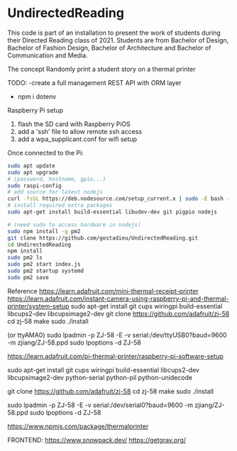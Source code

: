 # UndirectedReading
 This code is part of an installation to present the work of students during their Directed Reading class of 2021. Students are from Bachelor of Design, Bachelor of Fashion Design, Bachelor of Architecture and Bachelor of Communication and Media.

 The concept
 Randomly print a student story on a thermal printer


TODO:
-create a full management REST API with ORM layer
- npm i dotenv 

Raspberry Pi setup

1. flash the SD card with Raspberry PiOS
2. add a 'ssh' file to allow remote ssh access
3. add a wpa_supplicant.conf for wifi setup 

Once connected to the Pi:
```sh
sudo apt update 
sudo apt upgrade
# (password, hostname, gpio...)
sudo raspi-config 
# add source for latest nodejs
curl -fsSL https://deb.nodesource.com/setup_current.x | sudo -E bash -
# install required extra packages
sudo apt-get install build-essential libudev-dev git pigpio nodejs
```

```sh
# (need sudo to access hardware in nodejs)
sudo npm install -g pm2 
git clone https://github.com/gestadieu/UndirectedReading.git
cd UndirectedReading
npm install
sudo pm2 ls
sudo pm2 start index.js
sudo pm2 startup systemd
sudo pm2 save
```

Reference
https://learn.adafruit.com/mini-thermal-receipt-printer 
https://learn.adafruit.com/instant-camera-using-raspberry-pi-and-thermal-printer/system-setup
sudo apt-get install git cups wiringpi build-essential libcups2-dev libcupsimage2-dev
git clone https://github.com/adafruit/zj-58
cd zj-58
make
sudo ./install

(or ttyAMA0)
sudo lpadmin -p ZJ-58 -E -v serial:/dev/ttyUSB0?baud=9600 -m zjiang/ZJ-58.ppd
sudo lpoptions -d ZJ-58


https://learn.adafruit.com/pi-thermal-printer/raspberry-pi-software-setup 

sudo apt-get install git cups wiringpi build-essential libcups2-dev libcupsimage2-dev python-serial python-pil python-unidecode

git clone https://github.com/adafruit/zj-58
cd zj-58
make
sudo ./install

sudo lpadmin -p ZJ-58 -E -v serial:/dev/serial0?baud=9600 -m zjiang/ZJ-58.ppd
sudo lpoptions -d ZJ-58

https://www.npmjs.com/package/thermalprinter

FRONTEND:
https://www.snowpack.dev/ 
https://getgrav.org/ 